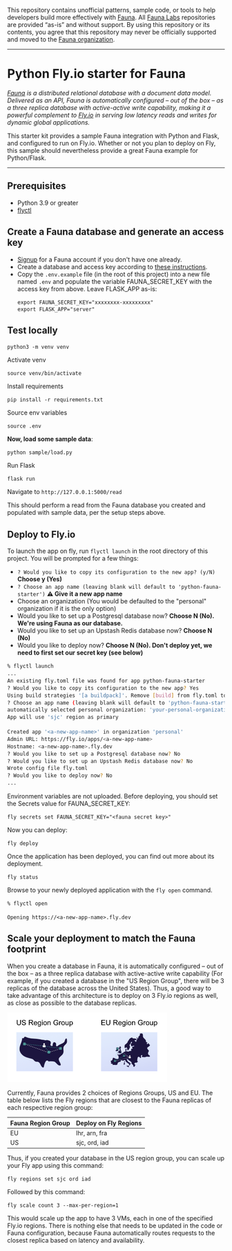 This repository contains unofficial patterns, sample code, or tools to help developers build more effectively with [Fauna][fauna]. All [Fauna Labs][fauna-labs] repositories are provided “as-is” and without support. By using this repository or its contents, you agree that this repository may never be officially supported and moved to the [Fauna organization][fauna-organization].

---

# Python Fly.io starter for Fauna

*[Fauna](https://fauna.com/) is a distributed relational database with a document data model. Delivered as an API, Fauna is automatically configured – out of the box – as a three replica database with active-active write capability, making it a powerful complement to [Fly.io](https://fly.io/) in serving low latency reads and writes for dynamic global applications.*

This starter kit provides a sample Fauna integration with Python and Flask, and configured to run on Fly.io. Whether or not you plan to deploy on Fly, this sample should nevertheless provide a great Fauna example for Python/Flask.

---

## Prerequisites
* Python 3.9 or greater
* [flyctl](https://fly.io/docs/hands-on/install-flyctl/)


## Create a Fauna database and generate an access key

* [Signup](https://dashboard.fauna.com/accounts/register) for a Fauna account if you don't have one already.
* Create a database and access key according to [these instructions](https://docs.fauna.com/fauna/current/learn/quick_start/client_quick_start).
* Copy the `.env.example` file (in the root of this project) into a new file named `.env` and populate the variable FAUNA_SECRET_KEY with the access key from above. Leave FLASK_APP as-is:
  ```
  export FAUNA_SECRET_KEY="xxxxxxxx-xxxxxxxxx"
  export FLASK_APP="server"
  ```

## Test locally

```
python3 -m venv venv
```

Activate venv
```
source venv/bin/activate
```

Install requirements
```
pip install -r requirements.txt
```

Source env variables
```
source .env
```

__Now, load some sample data__:
```
python sample/load.py
```



Run Flask
```
flask run
```

Navigate to `http://127.0.0.1:5000/read`

This should perform a read from the Fauna database you created and populated with sample data, per the setup steps above.

## Deploy to Fly.io

To launch the app on fly, run `flyctl launch` in the root directory of this project.
You will be prompted for a few things:

* `? Would you like to copy its configuration to the new app? (y/N)` **Choose y (Yes)**
* `? Choose an app name (leaving blank will default to 'python-fauna-starter')` **⚠️ Give it a new app name**
* Choose an organization
  (You would be defaulted to the "personal" organization if it is the only option)
* Would you like to set up a Postgresql database now? **Choose N (No). We're using Fauna as our database.**
* Would you like to set up an Upstash Redis database now? **Choose N (No)**
* Would you like to deploy now? **Choose N (No). Don't deploy yet, we need to first set our secret key (see below)**

```bash
% flyctl launch
...
An existing fly.toml file was found for app python-fauna-starter
? Would you like to copy its configuration to the new app? Yes
Using build strategies '[a buildpack]'. Remove [build] from fly.toml to force a rescan
? Choose an app name (leaving blank will default to 'python-fauna-starter') <a-new-app-name>
automatically selected personal organization: 'your-personal-organization'
App will use 'sjc' region as primary

Created app '<a-new-app-name>' in organization 'personal'
Admin URL: https://fly.io/apps/<a-new-app-name>
Hostname: <a-new-app-name>.fly.dev
? Would you like to set up a Postgresql database now? No
? Would you like to set up an Upstash Redis database now? No
Wrote config file fly.toml
? Would you like to deploy now? No
...
```

Environment variables are not uploaded. Before deploying, you should set the Secrets value for FAUNA_SECRET_KEY: 
```
fly secrets set FAUNA_SECRET_KEY="<fauna secret key>"
```

Now you can deploy:
```
fly deploy
```

Once the application has been deployed, you can find out more about its deployment. 
```
fly status
```

Browse to your newly deployed application with the `fly open` command.
```
% flyctl open

Opening https://<a-new-app-name>.fly.dev
```


## Scale your deployment to match the Fauna footprint

When you create a database in Fauna, it is automatically configured – out of the box – as a three replica database with active-active write capability (For example, if you created a database in the "US Region Group", there will be 3 replicas of the database across the United States). Thus, a good way to take advantage of this architecture is to deploy on 3 Fly.io regions as well, as close as possible to the database replicas.

<img src="img/RG.png" alt="Region Groups" width="370">

Currently, Fauna provides 2 choices of Regions Groups, US and EU. The table below lists the Fly regions that are closest to the Fauna replicas of each respective region group:

| Fauna Region Group | Deploy on Fly Regions |
|--------------------|-----------------------|
| EU                 | lhr, arn, fra         |
| US                 | sjc, ord, iad         |

Thus, if you created your database in the US region group, you can scale up your Fly app using this command:

```
fly regions set sjc ord iad
```

Followed by this command:

```
fly scale count 3 --max-per-region=1
```

This would scale up the app to have 3 VMs, each in one of the specified Fly.io regions. There is nothing else that needs to be updated in the code or Fauna configuration, because Fauna automatically routes requests to the closest replica based on latency and availability. 



[fauna]: https://www.fauna.com/
[fauna-labs]: https://github.com/fauna-labs
[fauna-organization]: https://github.com/fauna
